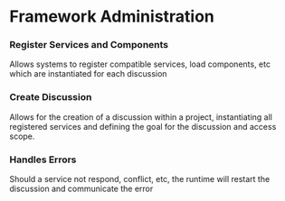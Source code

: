 # Framework Administration

### Register Services and Components

Allows systems to register compatible services, load components, etc which are instantiated for each discussion

### Create Discussion

Allows for the creation of a discussion within a project, instantiating all registered services and defining the goal
for the discussion and access scope.

### Handles Errors

Should a service not respond, conflict, etc, the runtime will restart the discussion and communicate the error

